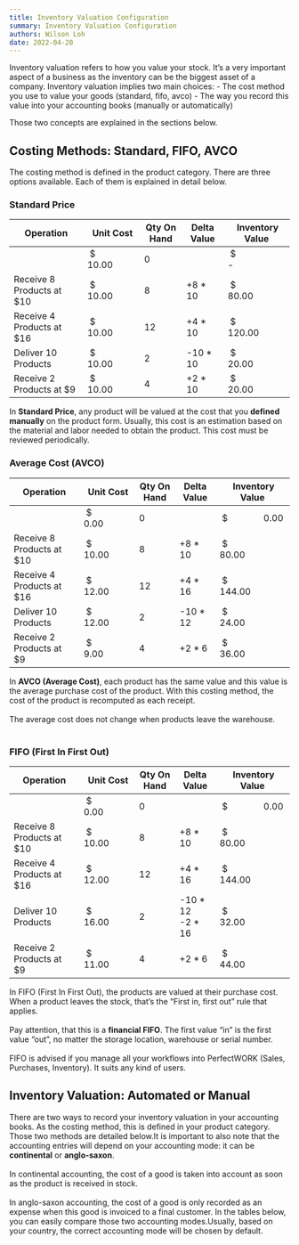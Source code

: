 ```yaml
---
title: Inventory Valuation Configuration
summary: Inventory Valuation Configuration
authors: Wilson Loh
date: 2022-04-20
---
```


Inventory valuation refers to how you value your stock. It’s a very important aspect of a business as the inventory can be the biggest asset of a company. Inventory valuation implies two main choices:
    - The cost method you use to value your goods (standard, fifo, avco)
    - The way you record this value into your accounting books (manually or automatically)

Those two concepts are explained in the sections below.

## Costing Methods: Standard, FIFO, AVCO
The costing method is defined in the product category. There are three options available. Each of them is explained in detail below.

### Standard Price

| Operation                 |  Unit Cost            | Qty On Hand | Delta Value  |  Inventory Value       |
| ------------------------- | --------------------- | ----------- | -----------  | ---------------------- |
|                           |  $              10.00 | 0           |              |  $                   - |
| Receive 8 Products at $10 |  $              10.00 | 8           | +8 \* 10     |  $              80.00  |
| Receive 4 Products at $16 |  $              10.00 | 12          | +4 \* 10     |  $            120.00   |
| Deliver 10 Products       |  $              10.00 | 2           | -10 \* 10    |  $              20.00  |
| Receive 2 Products at $9  |  $              10.00 | 4           | +2 \* 10     |  $              20.00  |
    
In **Standard Price**, any product will be valued at the cost that you __defined manually__ on the product form. Usually, this cost is an estimation based on the material and labor needed to obtain the product. This cost must be reviewed periodically.

### Average Cost (AVCO)

| Operation                 |  Unit Cost            | Qty On Hand | Delta Value  |  Inventory Value       |
| ------------------------- | --------------------- | ----------- | -----------  | ---------------------- |
|                           |  $               0.00 | 0           |              |  $               0.00  |
| Receive 8 Products at $10 |  $              10.00 | 8           | +8 \* 10     |  $              80.00  |
| Receive 4 Products at $16 |  $              12.00 | 12          | +4 \* 16     |  $             144.00  |
| Deliver 10 Products       |  $              12.00 | 2           | -10 \* 12    |  $              24.00  |
| Receive 2 Products at $9  |  $               9.00 | 4           | +2 \* 6      |  $              36.00  |
    
In **AVCO (Average Cost)**, each product has the same value and this value is the average purchase cost of the product. With this costing method, the cost of the product is recomputed as each receipt.
<br/><br/>
The average cost does not change when products leave the warehouse.
<br/><br/>

### FIFO (First In First Out)

| Operation                 |  Unit Cost            | Qty On Hand | Delta Value  |  Inventory Value       |
| ------------------------- | --------------------- | ----------- | -----------  | ---------------------- |
|                           |  $               0.00 | 0           |              |  $               0.00  |
| Receive 8 Products at $10 |  $              10.00 | 8           | +8 \* 10     |  $              80.00  |
| Receive 4 Products at $16 |  $              12.00 | 12          | +4 \* 16     |  $             144.00  |
| Deliver 10 Products       |  $              16.00 | 2           | -10 \* 12 <br /> -2 \* 16   |  $              32.00  |
| Receive 2 Products at $9  |  $              11.00 | 4           | +2 \* 6      |  $              44.00  |
    
In FIFO (First In First Out), the products are valued at their purchase cost. When a product leaves the stock, that’s the “First in, first out” rule that applies.
<br /><br />
Pay attention, that this is a __financial FIFO__. The first value “in” is the first value “out”, no matter the storage location, warehouse or serial number.
<br /><br />
FIFO is advised if you manage all your workflows into PerfectWORK (Sales, Purchases, Inventory). It suits any kind of users.

## Inventory Valuation: Automated or Manual
There are two ways to record your inventory valuation in your accounting books. As the costing method, this is defined in your product category. Those two methods are detailed below.It is important to also note that the accounting entries will depend on your accounting mode: it can be **continental** or **anglo-saxon**. 
<br /><br />
In continental accounting, the cost of a good is taken into account as soon as the product is received in stock. 
<br /><br />
In anglo-saxon accounting, the cost of a good is only recorded as an expense when this good is invoiced to a final customer. In the tables below, you can easily compare those two accounting modes.Usually, based on your country, the correct accounting mode will be chosen by default.

